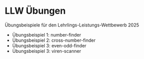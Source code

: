 <h1>LLW Übungen</h1>
<p>
Übungsbeispiele für den Lehrlings-Leistungs-Wettbewerb 2025
</p>
<ul>
<li>Übungsbeispiel 1: number-finder</li>
<li>Übungsbeispiel 2: cross-number-finder</li>
<li>Übungsbeispiel 3: even-odd-finder</li>
<li>Übungsbeispiel 3: viren-scanner</li>
</ul>
